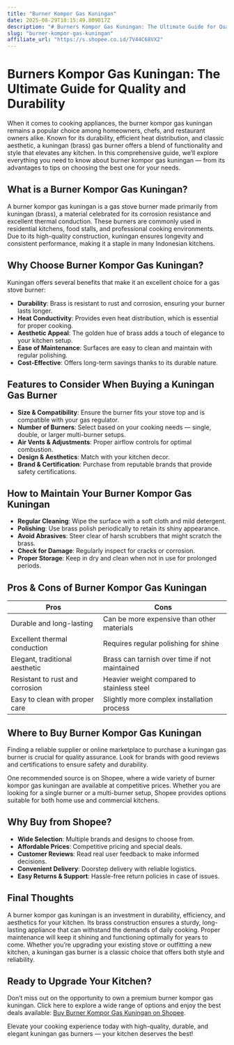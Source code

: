 ```yaml
---
title: "Burner Kompor Gas Kuningan"
date: 2025-08-29T18:15:49.809017Z
description: "# Burners Kompor Gas Kuningan: The Ultimate Guide for Quality and Durability..."
slug: "burner-kompor-gas-kuningan"
affiliate_url: "https://s.shopee.co.id/7V44C68VX2"
---
```

# Burners Kompor Gas Kuningan: The Ultimate Guide for Quality and Durability

When it comes to cooking appliances, the burner kompor gas kuningan remains a popular choice among homeowners, chefs, and restaurant owners alike. Known for its durability, efficient heat distribution, and classic aesthetic, a kuningan (brass) gas burner offers a blend of functionality and style that elevates any kitchen. In this comprehensive guide, we’ll explore everything you need to know about burner kompor gas kuningan — from its advantages to tips on choosing the best one for your needs.

## What is a Burner Kompor Gas Kuningan?

A burner kompor gas kuningan is a gas stove burner made primarily from kuningan (brass), a material celebrated for its corrosion resistance and excellent thermal conduction. These burners are commonly used in residential kitchens, food stalls, and professional cooking environments. Due to its high-quality construction, kuningan ensures longevity and consistent performance, making it a staple in many Indonesian kitchens.

## Why Choose Burner Kompor Gas Kuningan?

Kuningan offers several benefits that make it an excellent choice for a gas stove burner:

- **Durability**: Brass is resistant to rust and corrosion, ensuring your burner lasts longer.
- **Heat Conductivity**: Provides even heat distribution, which is essential for proper cooking.
- **Aesthetic Appeal**: The golden hue of brass adds a touch of elegance to your kitchen setup.
- **Ease of Maintenance**: Surfaces are easy to clean and maintain with regular polishing.
- **Cost-Effective**: Offers long-term savings thanks to its durable nature.

## Features to Consider When Buying a Kuningan Gas Burner

- **Size & Compatibility**: Ensure the burner fits your stove top and is compatible with your gas regulator.
- **Number of Burners**: Select based on your cooking needs — single, double, or larger multi-burner setups.
- **Air Vents & Adjustments**: Proper airflow controls for optimal combustion.
- **Design & Aesthetics**: Match with your kitchen decor.
- **Brand & Certification**: Purchase from reputable brands that provide safety certifications.

## How to Maintain Your Burner Kompor Gas Kuningan

- **Regular Cleaning**: Wipe the surface with a soft cloth and mild detergent.
- **Polishing**: Use brass polish periodically to retain its shiny appearance.
- **Avoid Abrasives**: Steer clear of harsh scrubbers that might scratch the brass.
- **Check for Damage**: Regularly inspect for cracks or corrosion.
- **Proper Storage**: Keep in dry and clean when not in use for prolonged periods.

## Pros & Cons of Burner Kompor Gas Kuningan

| **Pros**                           | **Cons**                                |
|-----------------------------------|----------------------------------------|
| Durable and long-lasting        | Can be more expensive than other materials |
| Excellent thermal conduction    | Requires regular polishing for shine |
| Elegant, traditional aesthetic | Brass can tarnish over time if not maintained |
| Resistant to rust and corrosion | Heavier weight compared to stainless steel |
| Easy to clean with proper care  | Slightly more complex installation process |

## Where to Buy Burner Kompor Gas Kuningan

Finding a reliable supplier or online marketplace to purchase a kuningan gas burner is crucial for quality assurance. Look for brands with good reviews and certifications to ensure safety and durability.

One recommended source is on Shopee, where a wide variety of burner kompor gas kuningan are available at competitive prices. Whether you are looking for a single burner or a multi-burner setup, Shopee provides options suitable for both home use and commercial kitchens.

## Why Buy from Shopee?

- **Wide Selection**: Multiple brands and designs to choose from.
- **Affordable Prices**: Competitive pricing and special deals.
- **Customer Reviews**: Read real user feedback to make informed decisions.
- **Convenient Delivery**: Doorstep delivery with reliable logistics.
- **Easy Returns & Support**: Hassle-free return policies in case of issues.

## Final Thoughts

A burner kompor gas kuningan is an investment in durability, efficiency, and aesthetics for your kitchen. Its brass construction ensures a sturdy, long-lasting appliance that can withstand the demands of daily cooking. Proper maintenance will keep it shining and functioning optimally for years to come. Whether you’re upgrading your existing stove or outfitting a new kitchen, a kuningan gas burner is a classic choice that offers both style and reliability.

## Ready to Upgrade Your Kitchen?

Don’t miss out on the opportunity to own a premium burner kompor gas kuningan. Click here to explore a wide range of options and enjoy the best deals available: [Buy Burner Kompor Gas Kuningan on Shopee](https://s.shopee.co.id/7V44C68VX2).

Elevate your cooking experience today with high-quality, durable, and elegant kuningan gas burners — your kitchen deserves the best!